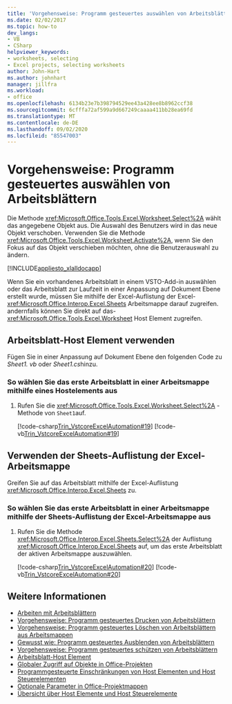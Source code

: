 ```yaml
---
title: 'Vorgehensweise: Programm gesteuertes auswählen von Arbeitsblättern'
ms.date: 02/02/2017
ms.topic: how-to
dev_langs:
- VB
- CSharp
helpviewer_keywords:
- worksheets, selecting
- Excel projects, selecting worksheets
author: John-Hart
ms.author: johnhart
manager: jillfra
ms.workload:
- office
ms.openlocfilehash: 6134b23e7b398794529ee43a428ee8b8962ccf38
ms.sourcegitcommit: 6cfffa72af599a9d667249caaaa411bb28ea69fd
ms.translationtype: MT
ms.contentlocale: de-DE
ms.lasthandoff: 09/02/2020
ms.locfileid: "85547003"
---
```

# <a name="how-to-programmatically-select-worksheets"></a>Vorgehensweise: Programm gesteuertes auswählen von Arbeitsblättern
  Die Methode <xref:Microsoft.Office.Tools.Excel.Worksheet.Select%2A> wählt das angegebene Objekt aus. Die Auswahl des Benutzers wird in das neue Objekt verschoben. Verwenden Sie die Methode <xref:Microsoft.Office.Tools.Excel.Worksheet.Activate%2A>, wenn Sie den Fokus auf das Objekt verschieben möchten, ohne die Benutzerauswahl zu ändern.

 [!INCLUDE[appliesto_xlalldocapp](../vsto/includes/appliesto-xlalldocapp-md.md)]

 Wenn Sie ein vorhandenes Arbeitsblatt in einem VSTO-Add-in auswählen oder das Arbeitsblatt zur Laufzeit in einer Anpassung auf Dokument Ebene erstellt wurde, müssen Sie mithilfe der Excel-Auflistung der Excel- <xref:Microsoft.Office.Interop.Excel.Sheets> Arbeitsmappe darauf zugreifen. andernfalls können Sie direkt auf das- <xref:Microsoft.Office.Tools.Excel.Worksheet> Host Element zugreifen.

## <a name="use-the-worksheet-host-item"></a>Arbeitsblatt-Host Element verwenden
 Fügen Sie in einer Anpassung auf Dokument Ebene den folgenden Code zu *Sheet1. vb* oder *Sheet1.cs*hinzu.

### <a name="to-select-the-first-worksheet-in-a-workbook-using-a-host-item"></a>So wählen Sie das erste Arbeitsblatt in einer Arbeitsmappe mithilfe eines Hostelements aus

1. Rufen Sie die <xref:Microsoft.Office.Tools.Excel.Worksheet.Select%2A> -Methode von `Sheet1`auf.

     [!code-csharp[Trin_VstcoreExcelAutomation#19](../vsto/codesnippet/CSharp/Trin_VstcoreExcelAutomationCS/Sheet1.cs#19)]
     [!code-vb[Trin_VstcoreExcelAutomation#19](../vsto/codesnippet/VisualBasic/Trin_VstcoreExcelAutomation/Sheet1.vb#19)]

## <a name="use-the-sheets-collection-of-the-excel-workbook"></a>Verwenden der Sheets-Auflistung der Excel-Arbeitsmappe
 Greifen Sie auf das Arbeitsblatt mithilfe der Excel-Auflistung <xref:Microsoft.Office.Interop.Excel.Sheets> zu.

### <a name="to-select-the-first-worksheet-in-a-workbook-using-the-sheets-collection-of-the-excel-workbook"></a>So wählen Sie das erste Arbeitsblatt in einer Arbeitsmappe mithilfe der Sheets-Auflistung der Excel-Arbeitsmappe aus

1. Rufen Sie die Methode <xref:Microsoft.Office.Interop.Excel.Sheets.Select%2A> der Auflistung <xref:Microsoft.Office.Interop.Excel.Sheets> auf, um das erste Arbeitsblatt der aktiven Arbeitsmappe auszuwählen.

     [!code-csharp[Trin_VstcoreExcelAutomation#20](../vsto/codesnippet/CSharp/Trin_VstcoreExcelAutomationCS/Sheet1.cs#20)]
     [!code-vb[Trin_VstcoreExcelAutomation#20](../vsto/codesnippet/VisualBasic/Trin_VstcoreExcelAutomation/Sheet1.vb#20)]

## <a name="see-also"></a>Weitere Informationen
- [Arbeiten mit Arbeitsblättern](../vsto/working-with-worksheets.md)
- [Vorgehensweise: Programm gesteuertes Drucken von Arbeitsblättern](../vsto/how-to-programmatically-print-worksheets.md)
- [Vorgehensweise: Programm gesteuertes Löschen von Arbeitsblättern aus Arbeitsmappen](../vsto/how-to-programmatically-delete-worksheets-from-workbooks.md)
- [Gewusst wie: Programm gesteuertes Ausblenden von Arbeitsblättern](../vsto/how-to-programmatically-hide-worksheets.md)
- [Vorgehensweise: Programm gesteuertes schützen von Arbeitsblättern](../vsto/how-to-programmatically-protect-worksheets.md)
- [Arbeitsblatt-Host Element](../vsto/worksheet-host-item.md)
- [Globaler Zugriff auf Objekte in Office-Projekten](../vsto/global-access-to-objects-in-office-projects.md)
- [Programmgesteuerte Einschränkungen von Host Elementen und Host Steuerelementen](../vsto/programmatic-limitations-of-host-items-and-host-controls.md)
- [Optionale Parameter in Office-Projektmappen](../vsto/optional-parameters-in-office-solutions.md)
- [Übersicht über Host Elemente und Host Steuerelemente](../vsto/host-items-and-host-controls-overview.md)
